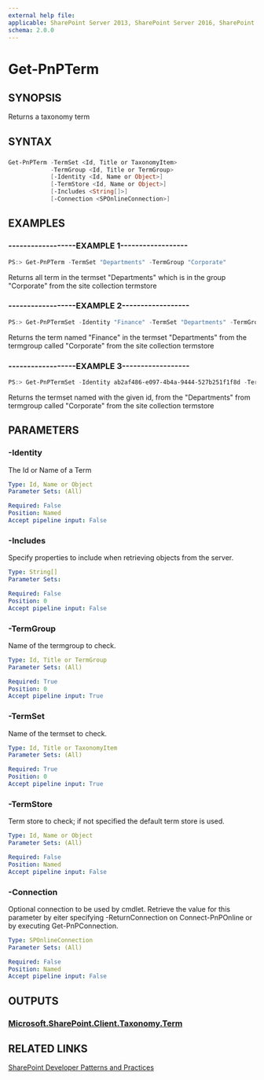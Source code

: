 ```yaml
---
external help file:
applicable: SharePoint Server 2013, SharePoint Server 2016, SharePoint Online
schema: 2.0.0
---
```

# Get-PnPTerm

## SYNOPSIS
Returns a taxonomy term

## SYNTAX 

### 
```powershell
Get-PnPTerm -TermSet <Id, Title or TaxonomyItem>
            -TermGroup <Id, Title or TermGroup>
            [-Identity <Id, Name or Object>]
            [-TermStore <Id, Name or Object>]
            [-Includes <String[]>]
            [-Connection <SPOnlineConnection>]
```

## EXAMPLES

### ------------------EXAMPLE 1------------------
```powershell
PS:> Get-PnPTerm -TermSet "Departments" -TermGroup "Corporate"
```

Returns all term in the termset "Departments" which is in the group "Corporate" from the site collection termstore

### ------------------EXAMPLE 2------------------
```powershell
PS:> Get-PnPTermSet -Identity "Finance" -TermSet "Departments" -TermGroup "Corporate"
```

Returns the term named "Finance" in the termset "Departments" from the termgroup called "Corporate" from the site collection termstore

### ------------------EXAMPLE 3------------------
```powershell
PS:> Get-PnPTermSet -Identity ab2af486-e097-4b4a-9444-527b251f1f8d -TermSet "Departments" -TermGroup "Corporate"
```

Returns the termset named with the given id, from the "Departments" from termgroup called "Corporate" from the site collection termstore

## PARAMETERS

### -Identity
The Id or Name of a Term

```yaml
Type: Id, Name or Object
Parameter Sets: (All)

Required: False
Position: Named
Accept pipeline input: False
```

### -Includes
Specify properties to include when retrieving objects from the server.

```yaml
Type: String[]
Parameter Sets: 

Required: False
Position: 0
Accept pipeline input: False
```

### -TermGroup
Name of the termgroup to check.

```yaml
Type: Id, Title or TermGroup
Parameter Sets: (All)

Required: True
Position: 0
Accept pipeline input: True
```

### -TermSet
Name of the termset to check.

```yaml
Type: Id, Title or TaxonomyItem
Parameter Sets: (All)

Required: True
Position: 0
Accept pipeline input: True
```

### -TermStore
Term store to check; if not specified the default term store is used.

```yaml
Type: Id, Name or Object
Parameter Sets: (All)

Required: False
Position: Named
Accept pipeline input: False
```

### -Connection
Optional connection to be used by cmdlet. Retrieve the value for this parameter by eiter specifying -ReturnConnection on Connect-PnPOnline or by executing Get-PnPConnection.

```yaml
Type: SPOnlineConnection
Parameter Sets: (All)

Required: False
Position: Named
Accept pipeline input: False
```

## OUTPUTS

### [Microsoft.SharePoint.Client.Taxonomy.Term](https://msdn.microsoft.com/en-us/library/microsoft.sharepoint.client.taxonomy.term.aspx)

## RELATED LINKS

[SharePoint Developer Patterns and Practices](http://aka.ms/sppnp)